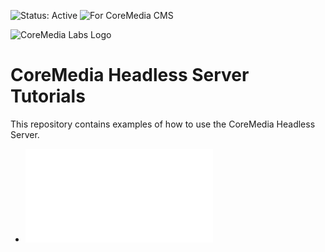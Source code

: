 ![Status: Active](https://documentation.coremedia.com/badges/badge_status_active.png "Status: Active")
![For CoreMedia CMS](https://documentation.coremedia.com/badges/badge_coremedia_cms.png "For CoreMedia CMS")

![CoreMedia Labs Logo](https://documentation.coremedia.com/badges/banner_coremedia_labs_wide.png "CoreMedia Labs Logo Title Text")

# CoreMedia Headless Server Tutorials

This repository contains examples of how to use the CoreMedia Headless Server.

- ![Implementing an RSS Feed with node.js](./headless-server-rss-feed/README.md)
